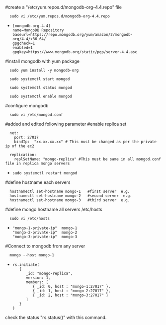 #create a "/etc/yum.repos.d/mongodb-org-4.4.repo" file

      sudo vi /etc/yum.repos.d/mongodb-org-4.4.repo
-
      [mongodb-org-4.4]
      name=MongoDB Repository
      baseurl=https://repo.mongodb.org/yum/amazon/2/mongodb-org/4.4/x86_64/
      gpgcheck=1
      enabled=1
      gpgkey=https://www.mongodb.org/static/pgp/server-4.4.asc


#install mongodb with yum package 

      sudo yum install -y mongodb-org

      sudo systemctl start mongod

      sudo systemctl status mongod

      sudo systemctl enable mongod


#configure mongodb
      
      sudo vi /etc/mongod.conf

#added and edited following parameter  #enable replica set 

      net:
        port: 27017
        bindIp:  "xx.xx.xx.xx" # This must be changed as per the private ip of the ec2

      replication:
        replSetName: "mongo-replica" #This must be same in all mongod.conf file in replica mongo servers

-
      sudo systemctl restart mongod


#define hostname each servers

      hostnamectl set-hostname mongo-1   #first server  e.g.
      hostnamectl set-hostname mongo-2   #second server  e.g.
      hostnamectl set-hostname mongo-3   #third server  e.g.

#define mongo hostname all servers /etc/hosts

      sudo vi /etc/hosts 
-
      "mongo-1-private-ip"  mongo-1
      "mongo-2-private-ip"  mongo-2
      "mongo-3-private-ip"  mongo-3


#Connect to mongodb from any server

      mongo --host mongo-1

-
      rs.initiate(
         {
            _id: "mongo-replica",
            version: 1,
            members: [
               { _id: 0, host : "mongo-1:27017" },
               { _id: 1, host : "mongo-2:27017" },
               { _id: 2, host : "mongo-3:27017" }
            ]
         }
      )

check the status "rs.status()" with this command.
